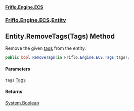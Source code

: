 #### [Friflo.Engine.ECS](index.md 'index')
### [Friflo.Engine.ECS](Friflo.Engine.ECS.md 'Friflo.Engine.ECS').[Entity](Entity.md 'Friflo.Engine.ECS.Entity')

## Entity.RemoveTags(Tags) Method

Remove the given [tags](Entity.RemoveTags(Tags).md#Friflo.Engine.ECS.Entity.RemoveTags(Friflo.Engine.ECS.Tags).tags 'Friflo.Engine.ECS.Entity.RemoveTags(Friflo.Engine.ECS.Tags).tags') from the entity.

```csharp
public bool RemoveTags(in Friflo.Engine.ECS.Tags tags);
```
#### Parameters

<a name='Friflo.Engine.ECS.Entity.RemoveTags(Friflo.Engine.ECS.Tags).tags'></a>

`tags` [Tags](Tags.md 'Friflo.Engine.ECS.Tags')

#### Returns
[System.Boolean](https://docs.microsoft.com/en-us/dotnet/api/System.Boolean 'System.Boolean')